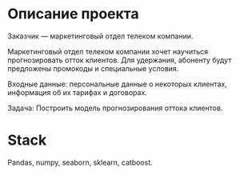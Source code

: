 # Описание проекта
Заказчик — маркетинговый отдел телеком компании. 

Маркетинговый отдел телеком компании хочет научиться прогнозировать отток клиентов. Для удержания, абоненту будут предложены промокоды и специальные условия.

Входные данные: персональные данные о некоторых клиентах, информация об их тарифах и договорах.

Задача: Построить модель прогнозирования оттока клиентов.

# Stack
Pandas, numpy, seaborn, sklearn, catboost.
